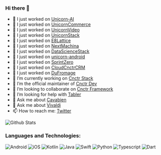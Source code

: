 ### Hi there 👋

- 🔭 I just worked on [Unicorn-AI](https://github.com/arunabhdas/unicorn-ai)
- 🔭 I just worked on [UnicornCommerce](https://github.com/arunabhdas/unicorn-commerce)
- 🔭 I just worked on [UnicornVideo](https://github.com/arunabhdas/unicornvideo)
- 🔭 I just worked on [UnicornStack](https://github.com/arunabhdas/unicornstack)
- 🔭 I just worked on [E8Lattice](https://github.com/arunabhdas/E8Lattice)
- 🔭 I just worked on [NextMachina](https://github.com/arunabhdas/NextMachina)
- 🔭 I just worked on [DataScienceStack](https://github.com/arunabhdas/DataScienceStack)
- 🔭 I just worked on [unicorn-android](https://github.com/arunabhdas/unicorn-android)
- 🔭 I just worked on [SprintZero](https://github.com/arunabhdas/sprintzero)
- 🔭 I just worked on [CloudCnctrCRM](https://github.com/arunabhdas/cnctr-android)
- 🔭 I just worked on [DuFromage](https://github.com/arunabhdas/dufromage)
- 🔭 I’m currently working on [Cnctr Stack](https://github.com/arunabhdas/cnctr-stack)
- 🌱 I’m the official maintainer of [Cnctr Dev](https://github.com/arunabhdas/cnctr-dev)
- 👯 I’m looking to collaborate on [Cnctr Framework](https://github.com/arunabhdas/cnctr)
- 🤔 I’m looking for help with [Tabler](https://github.com/tabler/tabler-angular)
- 💬 Ask me about [Cavabien](https://github.com/arunabhdas/cavabien)
- 💬 Ask me about [Vivaldi](https://github.com/arunabhdas/vivaldi)
- 📫 How to reach me: [Twitter](https://twitter.com/dasmachinelabs)


![Github Stats](https://github-readme-stats.vercel.app/api?username=arunabhdas&theme=radical)


### Languages and Technologies:
<p>
  <img alt="Android" src="https://img.shields.io/badge/Android-3DDC84?style=for-the-badge&logo=android&logoColor=white" />
  <img alt="iOS" src="https://img.shields.io/badge/iOS-000000?style=for-the-badge&logo=ios&logoColor=white" />
  <img alt="Kotlin" src="https://img.shields.io/badge/Kotlin-0095D5?&style=for-the-badge&logo=kotlin&logoColor=white" />
  <img alt="Java" src="https://img.shields.io/badge/Java-ED8B00?style=for-the-badge&logo=java&logoColor=white" />
  <img alt="Swift" src="https://img.shields.io/badge/Swift-FA7343?style=for-the-badge&logo=swift&logoColor=white" />
  <img alt="Python" src="https://img.shields.io/badge/Python-14354C?style=for-the-badge&logo=python&logoColor=white" />
  <img alt="Typescript" src="https://img.shields.io/badge/TypeScript-007ACC?style=for-the-badge&logo=typescript&logoColor=white" />
  <img alt="Dart" src="https://img.shields.io/badge/Dart-0175C2?style=for-the-badge&logo=dart&logoColor=white" />
</p>
<!--
**arunabhdas/arunabhdas** is a ✨ _special_ ✨ repository because its `README.md` (this file) appears on your GitHub profile.

Here are some ideas to get you started:

- 🔭 I’m currently working on ![Tabler](https://github.com/tabler/tabler-angular)
- 🌱 I’m the official maintainer of ![Tabler](https://github.com/tabler/tabler-angular)
- 👯 I’m looking to collaborate on ...
- 🤔 I’m looking for help with ...
- 💬 Ask me about ...
- 📫 How to reach me: ...
- 😄 Pronouns: ...
- ⚡ Fun fact: ...
-->

